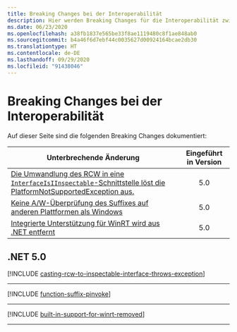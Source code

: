 ```yaml
---
title: Breaking Changes bei der Interoperabilität
description: Hier werden Breaking Changes für die Interoperabilität zwischen .NET Core und .NET 5.0 und höheren Versionen aufgeführt.
ms.date: 06/23/2020
ms.openlocfilehash: a38fb1837e565be33f8ae1119480c8f1ae848ab0
ms.sourcegitcommit: b4a46f6d7ebf44c0035627d00924164bcae2db30
ms.translationtype: HT
ms.contentlocale: de-DE
ms.lasthandoff: 09/29/2020
ms.locfileid: "91438046"
---
```

# <a name="interop-breaking-changes"></a>Breaking Changes bei der Interoperabilität

Auf dieser Seite sind die folgenden Breaking Changes dokumentiert:

| Unterbrechende Änderung | Eingeführt in Version |
| - | :-: |
| [Die Umwandlung des RCW in eine `InterfaceIsIInspectable`-Schnittstelle löst die PlatformNotSupportedException aus.](#casting-rcw-to-an-interfaceisiinspectable-interface-throws-platformnotsupportedexception) | 5.0 |
| [Keine A/W-Überprüfung des Suffixes auf anderen Plattformen als Windows](#no-aw-suffix-probing-on-non-windows-platforms) | 5.0 |
| [Integrierte Unterstützung für WinRT wird aus .NET entfernt](#built-in-support-for-winrt-is-removed-from-net) | 5.0 |

## <a name="net-50"></a>.NET 5.0

[!INCLUDE [casting-rcw-to-inspectable-interface-throws-exception](../../../includes/core-changes/interop/5.0/casting-rcw-to-inspectable-interface-throws-exception.md)]

***

[!INCLUDE [function-suffix-pinvoke](../../../includes/core-changes/interop/5.0/function-suffix-pinvoke.md)]

***

[!INCLUDE [built-in-support-for-winrt-removed](~/includes/core-changes/interop/5.0/built-in-support-for-winrt-removed.md)]

***
